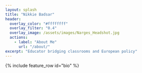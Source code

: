 ```yaml
---
layout: splash
title: "Nikkie Badsar"
header:
  overlay_color: "#ffffffff"
  overlay_filter: "0.4"
  overlay_image: /assets/images/Narges_Headshot.jpg
  actions:
    - label: "About Me"
      url: "/about/"
excerpt: "Educator bridging classrooms and European policy"
---
```


{% include feature_row id="bio" %}
